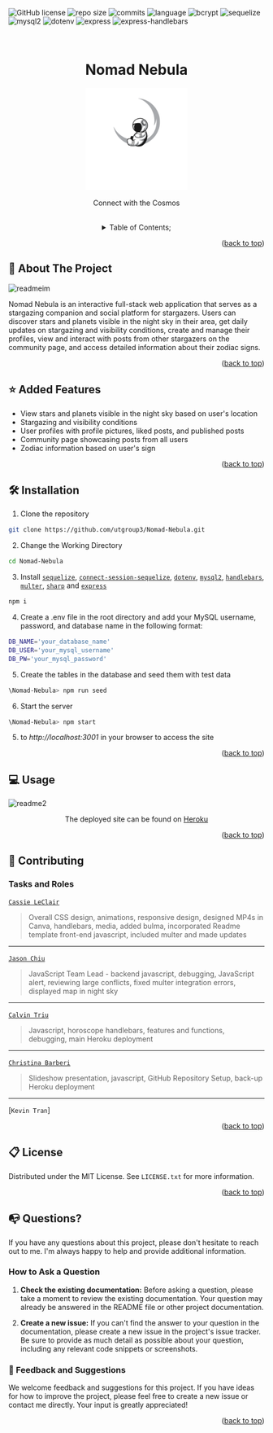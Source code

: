  ![GitHub license](https://img.shields.io/badge/license-MIT-pink.svg)
  ![repo size](https://img.shields.io/github/repo-size/utgroup3/Nomad-Nebula?color=yellow)
  ![commits](https://img.shields.io/github/commit-activity/m/utgroup3/Nomad-Nebula/develop)
  ![language](https://img.shields.io/github/languages/top/utgroup3/Nomad-Nebula)
  ![bcrypt](https://img.shields.io/github/package-json/dependency-version/utgroup3/Nomad-Nebula/bcrypt)
  ![sequelize](https://img.shields.io/github/package-json/dependency-version/utgroup3/Nomad-Nebula/sequelize?color=lime)
  ![mysql2](https://img.shields.io/github/package-json/dependency-version/utgroup3/Nomad-Nebula/mysql2?color=orange)
  ![dotenv](https://img.shields.io/github/package-json/dependency-version/utgroup3/Nomad-Nebula/dotenv?color=blue)
  ![express](https://img.shields.io/github/package-json/dependency-version/cleclair71/TechTapas/express?color=lime)
    ![express-handlebars](https://img.shields.io/github/package-json/dependency-version/utgroup3/Nomad-Nebula/express-handlebars?color=orange)
    

  <a name="readme-top"></a>
 <br />
 <div align="center">
 <h1 align="center">Nomad Nebula</h1>
    <a href="https://github.com/utgroup3/Nomad-Nebula">
     <img src="./public/img/transparentwhite.png" alt="Logo" height="200">
   </a>
    <p align="center">
      Connect with the Cosmos
    </p>
  
<br />
<details><summary>Table of Contents;</summary>

* [About the Project](#description) 

* [Added Features](#features)
 
* [Installation](#installation)
 
* [Usage](#usage) 

* [Contributing](#contributing)
 
* [License](#license)

* [Questions](#questions)

</details>
</div>

<p align="right">(<a href="#readme-top">back to top</a>)</p>

<a name="description"></a>
## :rocket: About The Project

![readmeim](https://user-images.githubusercontent.com/76407605/231326542-2a88d494-1c42-4213-90a7-9bb97ad577b8.JPG)

Nomad Nebula is an interactive full-stack web application that serves as a stargazing companion and social platform for stargazers. Users can discover stars and planets visible in the night sky in their area, get daily updates on stargazing and visibility conditions, create and manage their profiles, view and interact with posts from other stargazers on the community page, and access detailed information about their zodiac signs.

<p align="right">(<a href="#readme-top">back to top</a>)</p>


<a name="features"></a>

## :star: Added Features
- View stars and planets visible in the night sky based on user's location
- Stargazing and visibility conditions
- User profiles with profile pictures, liked posts, and published posts
- Community page showcasing posts from all users
- Zodiac information based on user's sign

<p align="right">(<a href="#readme-top">back to top</a>)</p>

<a name="installation"></a>

## :hammer_and_wrench: Installation

1. Clone the repository 

```bash
git clone https://github.com/utgroup3/Nomad-Nebula.git
```
2. Change the Working Directory

```bash
cd Nomad-Nebula
```
3. Install [`sequelize`](https://www.npmjs.com/package/inquirer), [`connect-session-sequelize`](https://www.npmjs.com/search?q=figlet), [`dotenv`](https://www.npmjs.com/package/dotenv), [`mysql2`](https://www.npmjs.com/package/mysql2), [`handlebars`](https://www.npmjs.com/package/handlebars), [`multer`](https://www.npmjs.com/package/handlebars), [`sharp`](https://www.npmjs.com/package/handlebars) and [`express`](https://www.npmjs.com/package/console.table)

```bash
npm i
```

4. Create a .env file in the root directory and add your MySQL username, password, and database name in the following format:

```bash
DB_NAME='your_database_name'
DB_USER='your_mysql_username'
DB_PW='your_mysql_password'
```
5. Create the tables in the database and seed them with test data

```bash
\Nomad-Nebula> npm run seed
```

6. Start the server

```bash
\Nomad-Nebula> npm start
```
5.  to *http://localhost:3001* in your browser to access the site
 


<p align="right">(<a href="#readme-top">back to top</a>)</p>

  <a name="usage"></a>

## :computer: Usage

![readme2](https://user-images.githubusercontent.com/76407605/231326612-35cef874-1446-416e-a450-e99dbfd86b17.JPG)
   <br />
   <p align="center"> The deployed site can be found on
   <a href="https://the-nomad-nebula.herokuapp.com/">Heroku</a>
   </p>

<p align="right">(<a href="#readme-top">back to top</a>)</p>
  

 <a name="contributing"></a>

## :handshake: Contributing

### Tasks and Roles 
[`Cassie LeClair`](https://github.com/cleclair71)
> Overall CSS design, animations, responsive design, designed MP4s in Canva, handlebars,  media, added bulma, incorporated Readme template front-end javascript, included multer and made updates
---
[`Jason Chiu`](https://github.com/jason1chiu)
> JavaScript Team Lead - backend javascript, debugging,  JavaScript alert, reviewing large conflicts, fixed multer integration errors, displayed map in night sky
--- 
[`Calvin Triu`](https://github.com/cntrieu)
> Javascript, horoscope handlebars, features and functions, debugging, main Heroku deployment
---
[`Christina Barberi`](https://github.com/Christinaecb)
> Slideshow presentation, javascript, GitHub Repository Setup, back-up Heroku deployment
---
[`Kevin Tran`]
> 



<p align="right">(<a href="#readme-top">back to top</a>)</p>

<a name="license"></a>

## :clipboard: License
Distributed under the MIT License. See `LICENSE.txt` for more information.
  
<p align="right">(<a href="#readme-top">back to top</a>)</p>


<a name="questions"></a>

## :mailbox_with_no_mail: Questions?

If you have any questions about this project, please don't hesitate to reach out to me. I'm always happy to help and provide additional information.

### How to Ask a Question

1. **Check the existing documentation:** Before asking a question, please take a moment to review the existing documentation. Your question may already be answered in the README file or other project documentation.

2. **Create a new issue:** If you can't find the answer to your question in the documentation, please create a new issue in the project's issue tracker. Be sure to provide as much detail as possible about your question, including any relevant code snippets or screenshots.

   
### :pray: Feedback and Suggestions

We welcome feedback and suggestions for this project. If you have ideas for how to improve the project, please feel free to create a new issue or contact me directly. Your input is greatly appreciated!
 
  <p align="right">(<a href="#readme-top">back to top</a>)</p>

